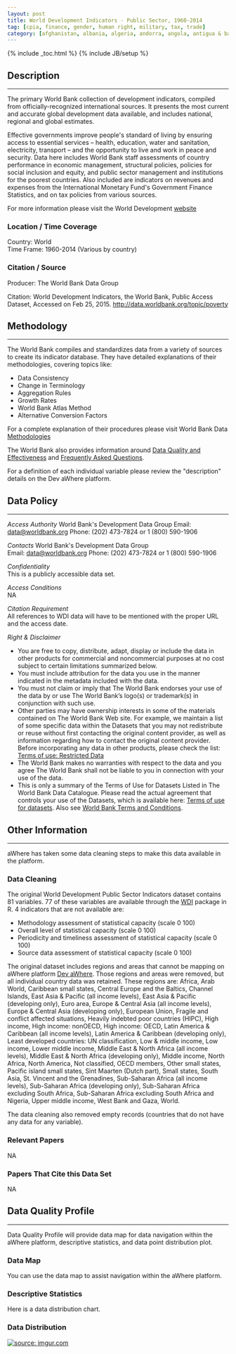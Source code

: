 ```yaml
---
layout: post
title: World Development Indicators - Public Sector, 1960-2014
tag: [cpia, finance, gender, human right, military, tax, trade]
category: [afghanistan, albania, algeria, andorra, angola, antigua & barbuda, argentina, armenia, aruba, australia, austria, azerbaijan, the bahamas, bahrain, bangladesh, barbados, belarus, belgium, belize, benin, bermuda, bhutan, bolivia, bosnia & herzegovina, botswana, brazil, brunei, bulgaria, burkina faso, burundi, cape verde, cambodia, cameroon, canada, cayman is., central african republic, chad, chile, china, colombia, comoros, democratic republic of the congo, congo, costa rica, cote d'ivoire, croatia, cuba, cyprus, czech republic, denmark, djibouti, dominica, dominican republic, ecuador, egypt, el salvador, equatorial guinea, eritrea, estonia, ethiopia, fiji, finland, france, french polynesia, gabon, the gambia, georgia, germany, ghana, greece, greenland, grenada, guam, guatemala, guinea, guinea-bissau, guyana, haiti, honduras, hong kong, hungary, iceland, india, indonesia, iran, iraq, ireland, israel, italy, jamaica, japan, jordan, kazakhstan, kenya, kiribati, north korea, south korea, kosovo, kuwait, kyrgyzstan, laos, latvia, lebanon, lesotho, liberia, libya, liechtenstein, lithuania, luxembourg, macao, macedonia, madagascar, malawi, malaysia, maldives, mali, malta, marshall is., mauritania, mauritius, mexico, micronesia, moldova, monaco, mongolia, montenegro, morocco, mozambique, myanmar, namibia, nepal, netherlands, new caledonia, new zealand, nicaragua, niger, nigeria, norway, oman, pakistan, palau, panama, papua new guinea, paraguay, peru, philippines, poland, portugal, puerto rico, qatar, romania, russia, rwanda, samoa, san marino, sao tome & principe, saudi arabia, senegal, serbia, seychelles, sierra leone, singapore, slovenia, solomon is., somalia, south africa, south sudan, spain, sri lanka, st. kitts & nevis, st. lucia, sudan, suriname, swaziland, sweden, switzerland, syria, tajikistan, tanzania, thailand, timor leste, togo, tonga, trinidad & tobago, tunisia, turkey, turkmenistan, turks & caicos is., tuvalu, uganda, ukraine, united arab emirates, united kingdom, united states, uruguay, uzbekistan, vanuatu, venezuela, vietnam, virgin is., yemen, zambia, zimbabwe]
---
```


{% include _toc.html %}
{% include JB/setup %}


## Description
---
The primary World Bank collection of development indicators, compiled from officially-recognized international sources. It presents the most current and accurate global development data available, and includes national, regional and global estimates.  

Effective governments improve people's standard of living by ensuring access to essential services – health, education, water and sanitation, electricity, transport – and the opportunity to live and work in peace and security. Data here includes World Bank staff assessments of country performance in economic management, structural policies, policies for social inclusion and equity, and public sector management and institutions for the poorest countries. Also included are indicators on revenues and expenses from the International Monetary Fund's Government Finance Statistics, and on tax policies from various sources.

For more information please visit the World Development [website](http://data.worldbank.org/topic/public-sector)

### Location / Time Coverage
Country: World  
Time Frame: 1960-2014 (Various by country)  

### Citation / Source
Producer: The World Bank Data Group  

Citation: World Development Indicators, the World Bank, Public Access Dataset, Accessed on Feb 25, 2015. http://data.worldbank.org/topic/poverty

## Methodology
----
The World Bank compiles and standardizes data from a variety of sources to create its indicator database. They have detailed explanations of their methodologies, covering topics like:

- Data Consistency
- Change in Terminology
- Aggregation Rules
- Growth Rates
- World Bank Atlas Method
- Alternative Conversion Factors

For a complete explanation of their procedures please visit World Bank Data [Methodologies](http://data.worldbank.org/about/data-overview/methodologies)

The World Bank also provides information around [Data Quality and Effectiveness](http://data.worldbank.org/about/data-overview/data-quality-and-effectiveness) and [Frequently Asked Questions](http://data.worldbank.org/about/faq). 

For a definition of each individual variable please review the "description" details on the Dev aWhere platform. 

## Data Policy
----
*Access Authority* 
World Bank's Development Data Group 
Email: data@worldbank.org
Phone: (202) 473-7824 or 1 (800) 590-1906

*Contacts*
World Bank's Development Data Group  
Email: data@worldbank.org
Phone: (202) 473-7824 or 1 (800) 590-1906

*Confidentiality*  
This is a publicly accessible data set.

*Access Conditions*  
NA 

*Citation Requirement*  
All references to WDI data will have to be mentioned with the proper URL and the access date.

*Right & Disclaimer*  

- You are free to copy, distribute, adapt, display or include the data in other products for commercial and noncommercial purposes at no cost subject to certain limitations summarized below.
- You must include attribution for the data you use in the manner indicated in the metadata included with the data.
- You must not claim or imply that The World Bank endorses your use of the data by or use The World Bank’s logo(s) or trademark(s) in conjunction with such use.
- Other parties may have ownership interests in some of the materials contained on The World Bank Web site. For example, we maintain a list of some specific data within the Datasets that you may not redistribute or reuse without first contacting the original content provider, as well as information regarding how to contact the original content provider. Before incorporating any data in other products, please check the list: [Terms of use: Restricted Data](http://www.worldbank.org/terms-datasets-restricted)
- The World Bank makes no warranties with respect to the data and you agree The World Bank shall not be liable to you in connection with your use of the data.
- This is only a summary of the Terms of Use for Datasets Listed in The World Bank Data Catalogue. Please read the actual agreement that controls your use of the Datasets, which is available here: [Terms of use for datasets](http://www.worldbank.org/terms-datasets). Also see [World Bank Terms and Conditions](http://www.worldbank.org/terms).

## Other Information
----
aWhere has taken some data cleaning steps to make this data available in the platform. 

### Data Cleaning
The original World Development Public Sector Indicators dataset contains 81 variables. 77 of these variables are available through the [WDI](http://cran.r-project.org/web/packages/WDI/index.html) package in R. 4 indicators that are not available are: 

- Methodology assessment of statistical capacity (scale 0 100)
- Overall level of statistical capacity (scale 0 100)
- Periodicity and timeliness assessment of statistical capacity (scale 0 100)
- Source data assessment of statistical capacity (scale 0 100) 

The original dataset includes regions and areas that cannot be mapping on aWhere platform [Dev aWhere](http://apps.awhere.com/). Those regions and areas were removed, but all individual country data was retained. These regions are: Africa, Arab World, Caribbean small states, Central Europe and the Baltics, Channel Islands, East Asia & Pacific (all income levels), East Asia & Pacific (developing only), Euro area, Europe & Central Asia (all income levels), Europe & Central Asia (developing only), European Union, Fragile and conflict affected situations, Heavily indebted poor countries (HIPC), High income, High income: nonOECD, High income: OECD, Latin America & Caribbean (all income levels), Latin America & Caribbean (developing only), Least developed countries: UN classification, Low & middle income, Low income, Lower middle income, Middle East & North Africa (all income levels), Middle East & North Africa (developing only), Middle income, North Africa, North America, Not classified, OECD members, Other small states, Pacific island small states, Sint Maarten (Dutch part), Small states, South Asia, St. Vincent and the Grenadines, Sub-Saharan Africa (all income levels), Sub-Saharan Africa (developing only), Sub-Saharan Africa excluding South Africa, Sub-Saharan Africa excluding South Africa and Nigeria, Upper middle income, West Bank and Gaza, World.

The data cleaning also removed empty records (countries that do not have any data for any variable). 

### Relevant Papers
NA

### Papers That Cite this Data Set
NA

## Data Quality Profile
----
Data Quality Profile will provide data map for data navigation within the aWhere platform, descriptive statistics, and data point distribution plot. 

### Data Map
You can use the data map to assist navigation within the aWhere platform. 
<script src="https://gist.github.com/yizhexu/0a1cf788132913890d0b.js"></script>

### Descriptive Statistics
Here is a data distribution chart. 
<script src="https://gist.github.com/yizhexu/fdf2e449b0bf96583c7f.js"></script>

### Data Distribution
<a href="http://imgur.com/7BhgIis"><img src="http://i.imgur.com/7BhgIis.jpg" title="source: imgur.com" /></a>

[1]: http://cran.r-project.org/web/packages/WDI/index.html "WDI Package"
[2]: http://apps.awhere.com/ "Dev aWhere"
[3]: http://data.worldbank.org/topic/public "World Development Indicators - Public"
[4]: http://www.worldbank.org/terms-datasets-restricted "Terms of use: Restricted Data"
[5]: http://www.worldbank.org/terms-datasets "Terms of use for datasets"
[6]: http://www.worldbank.org/terms "World Bank Terms and Conditions"
[7]: http://data.worldbank.org/about/data-overview/methodologies "Methodologies"
[8]: http://data.worldbank.org/about/faq "Frequently Asked Questions"